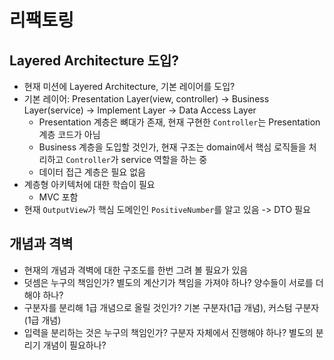 # 리팩토링

## Layered Architecture 도입?
- 현재 미션에 Layered Architecture, 기본 레이어를 도입?
- 기본 레이어: Presentation Layer(view, controller) -> Business Layer(service) -> Implement Layer -> Data Access Layer
  - Presentation 계층은 뼈대가 존재, 현재 구현한 `Controller`는 Presentation 계층 코드가 아님
  - Business 계층을 도입할 것인가, 현재 구조는 domain에서 핵심 로직들을 처리하고 `Controller`가 service 역할을 하는 중
  - 데이터 접근 계층은 필요 없음
- 계층형 아키텍처에 대한 학습이 필요
  - MVC 포함
- 현재 `OutputView`가 핵심 도메인인 `PositiveNumber`를 알고 있음 -> DTO 필요

## 개념과 격벽
- 현재의 개념과 격벽에 대한 구조도를 한번 그려 볼 필요가 있음
- 덧셈은 누구의 책임인가? 별도의 계산기가 책임을 가져야 하나? 양수들이 서로를 더해야 하나?
- 구분자를 분리해 1급 개념으로 올릴 것인가? 기본 구분자(1급 개념), 커스텀 구분자(1급 개념)
- 입력을 분리하는 것은 누구의 책임인가? 구분자 자체에서 진행해야 하나? 별도의 분리기 개념이 필요하나?
